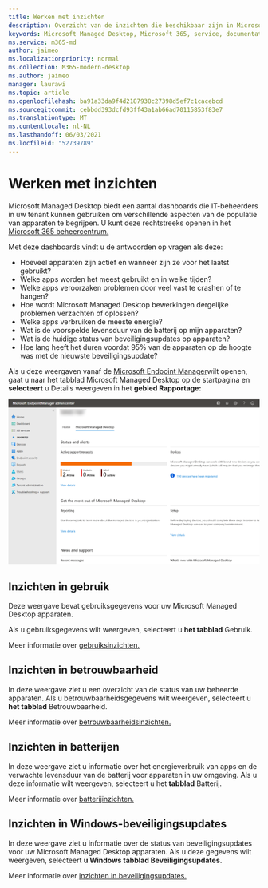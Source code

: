 ```yaml
---
title: Werken met inzichten
description: Overzicht van de inzichten die beschikbaar zijn in Microsoft Managed Desktop
keywords: Microsoft Managed Desktop, Microsoft 365, service, documentatie
ms.service: m365-md
author: jaimeo
ms.localizationpriority: normal
ms.collection: M365-modern-desktop
ms.author: jaimeo
manager: laurawi
ms.topic: article
ms.openlocfilehash: ba91a33da9f4d2187938c27398d5ef7c1cacebcd
ms.sourcegitcommit: cebbdd393dcfd93ff43a1ab66ad70115853f83e7
ms.translationtype: MT
ms.contentlocale: nl-NL
ms.lasthandoff: 06/03/2021
ms.locfileid: "52739789"
---
```

# <a name="work-with-insights"></a>Werken met inzichten

Microsoft Managed Desktop biedt een aantal dashboards die IT-beheerders in uw tenant kunnen gebruiken om verschillende aspecten van de populatie van apparaten te begrijpen. U kunt deze rechtstreeks openen in het [Microsoft 365 beheercentrum.](https://admin.microsoft.com/adminportal/home?previewoff=false#/microsoftmanageddesktop)

Met deze dashboards vindt u de antwoorden op vragen als deze:

- Hoeveel apparaten zijn actief en wanneer zijn ze voor het laatst gebruikt?
- Welke apps worden het meest gebruikt en in welke tijden?
- Welke apps veroorzaken problemen door veel vast te crashen of te hangen?
- Hoe wordt Microsoft Managed Desktop bewerkingen dergelijke problemen verzachten of oplossen?
- Welke apps verbruiken de meeste energie?
- Wat is de voorspelde levensduur van de batterij op mijn apparaten?
- Wat is de huidige status van beveiligingsupdates op apparaten?
- Hoe lang heeft het duren voordat 95% van de apparaten op de hoogte was met de nieuwste beveiligingsupdate?


Als u deze weergaven vanaf de [Microsoft Endpoint Manager](https://endpoint.microsoft.com/)wilt openen, gaat u naar het tabblad Microsoft Managed Desktop op de startpagina en **selecteert** u Details weergeven in het **gebied Rapportage:**


![Hoofdpagina van het beheercentrum met het rapportgebied links onder en koppeling Details weergeven](../../media/insights-main.png)


## <a name="usage-insights"></a>Inzichten in gebruik
Deze weergave bevat gebruiksgegevens voor uw Microsoft Managed Desktop apparaten. 

Als u gebruiksgegevens wilt weergeven, selecteert u **het tabblad** Gebruik.

Meer informatie over [gebruiksinzichten.](usage-insights.md)

## <a name="reliability-insights"></a>Inzichten in betrouwbaarheid
In deze weergave ziet u een overzicht van de status van uw beheerde apparaten. Als u betrouwbaarheidsgegevens wilt weergeven, selecteert u **het tabblad** Betrouwbaarheid.

Meer informatie over [betrouwbaarheidsinzichten.](reliability-insights.md)

## <a name="battery-insights"></a>Inzichten in batterijen
In deze weergave ziet u informatie over het energieverbruik van apps en de verwachte levensduur van de batterij voor apparaten in uw omgeving. Als u deze informatie wilt weergeven, selecteert u het **tabblad** Batterij.

Meer informatie over [batterijinzichten.](battery-insights.md)

## <a name="windows-security-update-insights"></a>Inzichten in Windows-beveiligingsupdates
In deze weergave ziet u informatie over de status van beveiligingsupdates voor uw Microsoft Managed Desktop apparaten. Als u deze gegevens wilt weergeven, selecteert **u Windows tabblad Beveiligingsupdates.**

Meer informatie over [inzichten in beveiligingsupdates.](security-update-insights.md)

